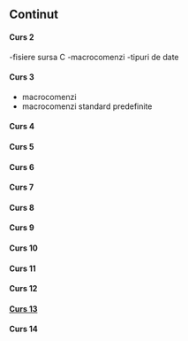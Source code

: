 ## Continut

#### Curs 2
-fisiere sursa C
-macrocomenzi
-tipuri de date

#### Curs 3
- macrocomenzi
- macrocomenzi standard predefinite

#### Curs 4

#### Curs 5

#### Curs 6

#### Curs 7

#### Curs 8

#### Curs 9

#### Curs 10

#### Curs 11

#### Curs 12

#### [Curs 13](https://github.com/tgpetrica/FP-courses/blob/main/FP_22_C_2022-01-06.md)

#### Curs 14
